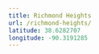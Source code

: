 ```yaml
---
title: Richmond Heights
url: /richmond-heights/
latitude: 38.6282707
longitude: -90.3191285
---
```


